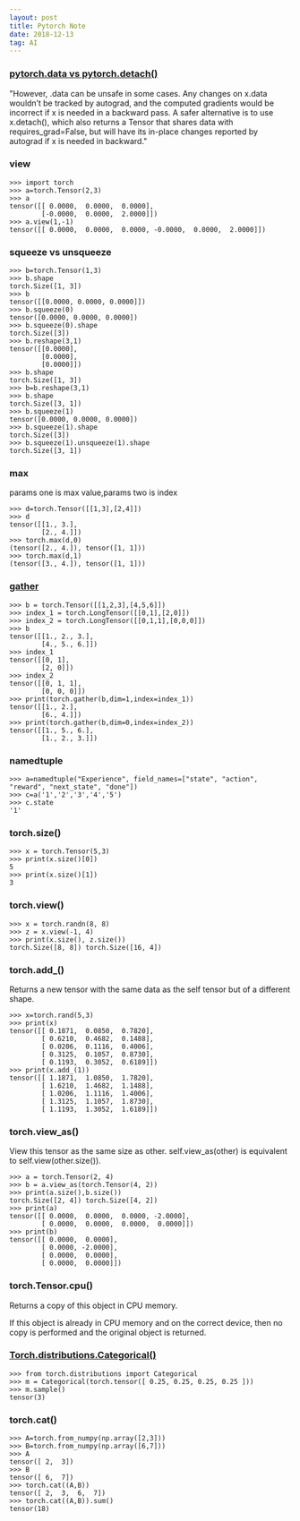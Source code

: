 ```yaml
---
layout: post
title: Pytorch Note
date: 2018-12-13
tag: AI
---
```


### [pytorch.data vs pytorch.detach()](https://github.com/pytorch/pytorch/issues/6990)
"However, .data can be unsafe in some cases. Any changes on x.data wouldn’t be tracked by autograd, and the computed gradients would be incorrect if x is needed in a backward pass. A safer alternative is to use x.detach(), which also returns a Tensor that shares data with requires_grad=False, but will have its in-place changes reported by autograd if x is needed in backward."

### view
    >>> import torch
    >>> a=torch.Tensor(2,3)
    >>> a
    tensor([[ 0.0000,  0.0000,  0.0000],
            [-0.0000,  0.0000,  2.0000]])
    >>> a.view(1,-1)
    tensor([[ 0.0000,  0.0000,  0.0000, -0.0000,  0.0000,  2.0000]])

### squeeze vs unsqueeze
    >>> b=torch.Tensor(1,3)
    >>> b.shape
    torch.Size([1, 3])
    >>> b
    tensor([[0.0000, 0.0000, 0.0000]])
    >>> b.squeeze(0)
    tensor([0.0000, 0.0000, 0.0000])
    >>> b.squeeze(0).shape
    torch.Size([3])
    >>> b.reshape(3,1)
    tensor([[0.0000],
            [0.0000],
            [0.0000]])
    >>> b.shape
    torch.Size([1, 3])
    >>> b=b.reshape(3,1)
    >>> b.shape
    torch.Size([3, 1])
    >>> b.squeeze(1)
    tensor([0.0000, 0.0000, 0.0000])
    >>> b.squeeze(1).shape
    torch.Size([3])
    >>> b.squeeze(1).unsqueeze(1).shape
    torch.Size([3, 1])
### max
params one is max value,params two is index

    >>> d=torch.Tensor([[1,3],[2,4]])
    >>> d
    tensor([[1., 3.],
            [2., 4.]])
    >>> torch.max(d,0)
    (tensor([2., 4.]), tensor([1, 1]))
    >>> torch.max(d,1)
    (tensor([3., 4.]), tensor([1, 1]))

### [gather](https://pytorch.org/docs/stable/torch.html)
    >>> b = torch.Tensor([[1,2,3],[4,5,6]])
    >>> index_1 = torch.LongTensor([[0,1],[2,0]])
    >>> index_2 = torch.LongTensor([[0,1,1],[0,0,0]])
    >>> b
    tensor([[1., 2., 3.],
            [4., 5., 6.]])
    >>> index_1
    tensor([[0, 1],
            [2, 0]])
    >>> index_2
    tensor([[0, 1, 1],
            [0, 0, 0]])
    >>> print(torch.gather(b,dim=1,index=index_1))
    tensor([[1., 2.],
            [6., 4.]])
    >>> print(torch.gather(b,dim=0,index=index_2))
    tensor([[1., 5., 6.],
            [1., 2., 3.]])
### namedtuple
    >>> a=namedtuple("Experience", field_names=["state", "action", "reward", "next_state", "done"])
    >>> c=a('1','2','3','4','5')
    >>> c.state
    '1'
### torch.size()
    >>> x = torch.Tensor(5,3)
    >>> print(x.size()[0])
    5
    >>> print(x.size()[1])
    3
### torch.view()
    >>> x = torch.randn(8, 8)
    >>> z = x.view(-1, 4)
    >>> print(x.size(), z.size())
    torch.Size([8, 8]) torch.Size([16, 4])
### torch.add_()
Returns a new tensor with the same data as the self tensor but of a different shape.

    >>> x=torch.rand(5,3)
    >>> print(x)
    tensor([[ 0.1871,  0.0850,  0.7820],
            [ 0.6210,  0.4682,  0.1488],
            [ 0.0206,  0.1116,  0.4006],
            [ 0.3125,  0.1057,  0.8730],
            [ 0.1193,  0.3052,  0.6189]])
    >>> print(x.add_(1))
    tensor([[ 1.1871,  1.0850,  1.7820],
            [ 1.6210,  1.4682,  1.1488],
            [ 1.0206,  1.1116,  1.4006],
            [ 1.3125,  1.1057,  1.8730],
            [ 1.1193,  1.3052,  1.6189]])
### torch.view_as()
View this tensor as the same size as other. self.view_as(other) is equivalent to self.view(other.size()).

    >>> a = torch.Tensor(2, 4)
    >>> b = a.view_as(torch.Tensor(4, 2))
    >>> print(a.size(),b.size())
    torch.Size([2, 4]) torch.Size([4, 2])
    >>> print(a)
    tensor([[ 0.0000,  0.0000,  0.0000, -2.0000],
            [ 0.0000,  0.0000,  0.0000,  0.0000]])
    >>> print(b)
    tensor([[ 0.0000,  0.0000],
            [ 0.0000, -2.0000],
            [ 0.0000,  0.0000],
            [ 0.0000,  0.0000]])
### torch.Tensor.cpu()
Returns a copy of this object in CPU memory.

If this object is already in CPU memory and on the correct device, then no copy is performed and the original object is returned.
### [Torch.distributions.Categorical()](https://pytorch.org/docs/stable/distributions.html)
    >>> from torch.distributions import Categorical
    >>> m = Categorical(torch.tensor([ 0.25, 0.25, 0.25, 0.25 ]))
    >>> m.sample()
    tensor(3)
### torch.cat()
    >>> A=torch.from_numpy(np.array([2,3]))
    >>> B=torch.from_numpy(np.array([6,7]))
    >>> A
    tensor([ 2,  3])
    >>> B
    tensor([ 6,  7])
    >>> torch.cat((A,B))
    tensor([ 2,  3,  6,  7])
    >>> torch.cat((A,B)).sum()
    tensor(18)